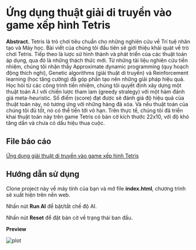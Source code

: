 # Ứng dụng thuật giải di truyền vào game xếp hình Tetris

**Abstract.** Tetris là trò chơi tiêu chuẩn cho những nghiên cứu về Trí tuệ nhân tạo và Máy học. Bài viết của chúng tôi
đầu tiên sẽ giới thiệu khái quát về trò chơi Tetris. Tiếp theo là lược sử hình thành và phát triển của các
thuật toán áp dụng, qua đó là những thách thức mới. Từ những tài liệu nghiên cứu tiền nhiệm, chúng tôi
nhận thấy Approximate dynamic programming (quy hoạch động thích nghi), Genetic algorithms (giải
thuật di truyền) và Reinforcement learning (học tăng cường) đã góp phần tạo nên những giải pháp hiệu
quả. Học hỏi từ các công trình tiền nhiệm, chúng tôi quyết định xây dựng một thuật toán A.I với chiến
lược tham lam (greedy stralegy) với một hàm đánh giá meta-heuristic. Số điểm (score) đạt được sẽ đánh
giá độ hiệu quả của thuật toán này, nó tương ứng với những hàng đã xóa. Và nếu thuật toán của chúng
tôi đủ tốt, nó có thể tiến tới vô hạn. Trên thực tế, chúng tôi đã triển khai thuật toán này trên game Tetris
có bàn cờ kích thước 22x10, với độ khó tăng dần và chưa có dấu hiệu thua cuộc. 

## File báo cáo
[Ứng dụng giải thuật di truyền vào game xếp hình Tetris](https://github.com/thoconvuive/Tetris-AI-genetic-algorithm/edit/main/README.md)

## Hướng dẫn sử dụng
Clone project này về máy tính của bạn và mở file **index.html**, chương trình sẽ xuất hiện trên nền web. 

Nhấn nút **Run AI** để bật/tắt chế độ AI.

Nhấn nút **Reset** để đặt bàn cờ về trạng thái ban đầu.

**Preview**


![plot](https://github.com/thoconvuive/Tetris-AI-genetic-algorithm/blob/main/preview.png?raw=true)
